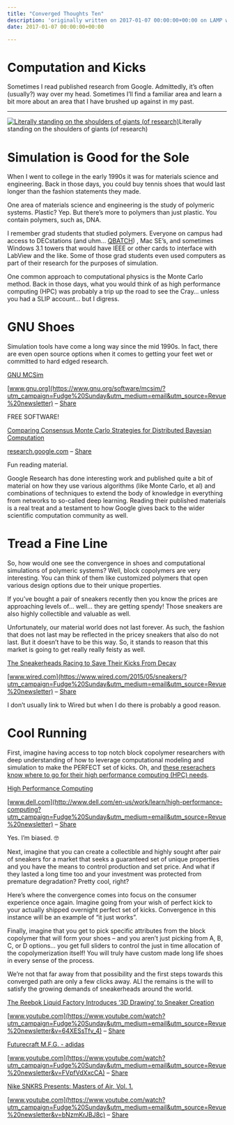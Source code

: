 ```yaml
---
title: "Converged Thoughts Ten"
description: 'originally written on 2017-01-07 00:00:00+00:00 on LAMP with vi, WordPress, Jekyll, Gatsby Cloud, Netlify, Revue, Substack, or Buttondown'
date: 2017-01-07 00:00:00+00:00

---
```


Computation and Kicks
=====================

Sometimes I read published research from Google. Admittedly, it’s often (usually?) way over my head. Sometimes I’ll find a familiar area and learn a bit more about an area that I have brushed up against in my past.



---

[![Literally standing on the shoulders of giants (of research)](https://substack.com/static/2a3400863f1101e2421dbdd435053ccf/b4294/shoes.jpg "Literally standing on the shoulders of giants (of research)")](https://substackcdn.com/image/fetch/f_auto,q_auto:good,fl_progressive:steep/https%3A%2F%2Fsubstack.com%2Fstatic%2F2a3400863f1101e2421dbdd435053ccf%2Fb4294%2Fshoes.jpg)Literally standing on the shoulders of giants (of research)

Simulation is Good for the Sole
===============================

When I went to college in the early 1990s it was for materials science and engineering. Back in those days, you could buy tennis shoes that would last longer than the fashion statements they made.

One area of materials science and engineering is the study of polymeric systems. Plastic? Yep. But there’s more to polymers than just plastic. You contain polymers, such as, DNA.

I remember grad students that studied polymers. Everyone on campus had access to DECstations (and uhm… [QBATCH](http://www.tworoads.net/~srp/batch/systems.html?utm_campaign=Fudge%20Sunday&utm_medium=email&utm_source=Revue%20newsletter#qbatch)) , Mac SE’s, and sometimes Windows 3.1 towers that would have IEEE or other cards to interface with LabView and the like. Some of those grad students even used computers as part of their research for the purposes of simulation.

One common approach to computational physics is the Monte Carlo method. Back in those days, what you would think of as high performance computing (HPC) was probably a trip up the road to see the Cray… unless you had a SLIP account… but I digress.

GNU Shoes
=========

Simulation tools have come a long way since the mid 1990s. In fact, there are even open source options when it comes to getting your feet wet or committed to hard edged research.

[GNU MCSim](https://www.gnu.org/software/mcsim/?utm_campaign=Fudge%20Sunday&utm_medium=email&utm_source=Revue%20newsletter)

[www.gnu.org](https://www.gnu.org/software/mcsim/?utm_campaign=Fudge%20Sunday&utm_medium=email&utm_source=Revue%20newsletter) – [Share](http://rev.vu/3RMwe?utm_campaign=Issue&utm_content=share&utm_medium=email&utm_source=Fudge+Sunday)

FREE SOFTWARE!

[Comparing Consensus Monte Carlo Strategies for Distributed Bayesian Computation](https://research.google.com/pubs/pub45739.html?utm_campaign=Fudge%20Sunday&utm_medium=email&utm_source=Revue%20newsletter)

[research.google.com](https://research.google.com/pubs/pub45739.html?utm_campaign=Fudge%20Sunday&utm_medium=email&utm_source=Revue%20newsletter) – [Share](http://rev.vu/rjmNK?utm_campaign=Issue&utm_content=share&utm_medium=email&utm_source=Fudge+Sunday)

Fun reading material.

Google Research has done interesting work and published quite a bit of material on how they use various algorithms (like Monte Carlo, et al) and combinations of techniques to extend the body of knowledge in everything from networks to so-called deep learning. Reading their published materials is a real treat and a testament to how Google gives back to the wider scientific computation community as well.

Tread a Fine Line
=================

So, how would one see the convergence in shoes and computational simulations of polymeric systems? Well, block copolymers are very interesting. You can think of them like customized polymers that open various design options due to their unique properties.

If you’ve bought a pair of sneakers recently then you know the prices are approaching levels of… well… they are getting spendy! Those sneakers are also highly collectible and valuable as well.

Unfortunately, our material world does not last forever. As such, the fashion that does not last may be reflected in the pricey sneakers that also do not last. But it doesn’t have to be this way. So, it stands to reason that this market is going to get really really feisty as well.

[The Sneakerheads Racing to Save Their Kicks From Decay](https://www.wired.com/2015/05/sneakers/?utm_campaign=Fudge%20Sunday&utm_medium=email&utm_source=Revue%20newsletter)

[www.wired.com](https://www.wired.com/2015/05/sneakers/?utm_campaign=Fudge%20Sunday&utm_medium=email&utm_source=Revue%20newsletter) – [Share](http://rev.vu/vEANX?utm_campaign=Issue&utm_content=share&utm_medium=email&utm_source=Fudge+Sunday)

I don’t usually link to Wired but when I do there is probably a good reason.

Cool Running
============

First, imagine having access to top notch block copolymer researchers with deep understanding of how to leverage computational modeling and simulation to make the PERFECT set of kicks. Oh, and [these reserachers know where to go for their high performance computing (HPC) needs](http://www.dell.com/en-us/work/learn/high-performance-computing?utm_campaign=Fudge%20Sunday&utm_medium=email&utm_source=Revue%20newsletter).

[High Performance Computing](http://www.dell.com/en-us/work/learn/high-performance-computing?utm_campaign=Fudge%20Sunday&utm_medium=email&utm_source=Revue%20newsletter)

[www.dell.com](http://www.dell.com/en-us/work/learn/high-performance-computing?utm_campaign=Fudge%20Sunday&utm_medium=email&utm_source=Revue%20newsletter) – [Share](http://rev.vu/qEKZx?utm_campaign=Issue&utm_content=share&utm_medium=email&utm_source=Fudge+Sunday)

Yes. I’m biased. 🤓

Next, imagine that you can create a collectible and highly sought after pair of sneakers for a market that seeks a guaranteed set of unique properties and you have the means to control production and set price. And what if they lasted a long time too and your investment was protected from premature degradation? Pretty cool, right?

Here’s where the convergence comes into focus on the consumer experience once again. Imagine going from your wish of perfect kick to your actually shipped overnight perfect set of kicks. Convergence in this instance will be an example of “it just works”.

Finally, imagine that you get to pick specific attributes from the block copolymer that will form your shoes – and you aren’t just picking from A, B, C, or D options… you get full sliders to control the just in time allocation of the copolymerization itself! You will truly have custom made long life shoes in every sense of the process.

We’re not that far away from that possibility and the first steps towards this converged path are only a few clicks away. ALl the remains is the will to satisfy the growing demands of sneakerheads around the world.

[The Reebok Liquid Factory Introduces ‘3D Drawing’ to Sneaker Creation](https://www.youtube.com/watch?utm_campaign=Fudge%20Sunday&utm_medium=email&utm_source=Revue%20newsletter&v=64XESsTfv_4)

[www.youtube.com](https://www.youtube.com/watch?utm_campaign=Fudge%20Sunday&utm_medium=email&utm_source=Revue%20newsletter&v=64XESsTfv_4) – [Share](http://rev.vu/y9xMn?utm_campaign=Issue&utm_content=share&utm_medium=email&utm_source=Fudge+Sunday)

[Futurecraft M.F.G. - adidas](https://www.youtube.com/watch?utm_campaign=Fudge%20Sunday&utm_medium=email&utm_source=Revue%20newsletter&v=FVpfVdXxcCA)

[www.youtube.com](https://www.youtube.com/watch?utm_campaign=Fudge%20Sunday&utm_medium=email&utm_source=Revue%20newsletter&v=FVpfVdXxcCA) – [Share](http://rev.vu/XQkJl?utm_campaign=Issue&utm_content=share&utm_medium=email&utm_source=Fudge+Sunday)

[Nike SNKRS Presents: Masters of Air, Vol. 1.](https://www.youtube.com/watch?utm_campaign=Fudge%20Sunday&utm_medium=email&utm_source=Revue%20newsletter&v=bNzmKrJBJ8c)

[www.youtube.com](https://www.youtube.com/watch?utm_campaign=Fudge%20Sunday&utm_medium=email&utm_source=Revue%20newsletter&v=bNzmKrJBJ8c) – [Share](http://rev.vu/vEA4X?utm_campaign=Issue&utm_content=share&utm_medium=email&utm_source=Fudge+Sunday)

